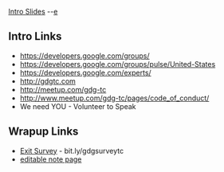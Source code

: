 [Intro Slides](https://docs.google.com/presentation/d/1LTeaX-13TdGpy-xHi5BWUdiz_29PIlgPcMWkuWbO84s/pub?start=true&loop=true&delayms=5000)   --[e](https://docs.google.com/presentation/d/1LTeaX-13TdGpy-xHi5BWUdiz_29PIlgPcMWkuWbO84s/edit)

## Intro Links
- https://developers.google.com/groups/
- https://developers.google.com/groups/pulse/United-States
- https://developers.google.com/experts/
- http://gdgtc.com
- http://meetup.com/gdg-tc
- http://www.meetup.com/gdg-tc/pages/code_of_conduct/
- We need YOU - Volunteer to Speak

## Wrapup Links
- [Exit Survey](http://bit.ly/gdgsurveytc) - bit.ly/gdgsurveytc
- [editable note page](https://lloydlentz.com/gdg/note.html)
